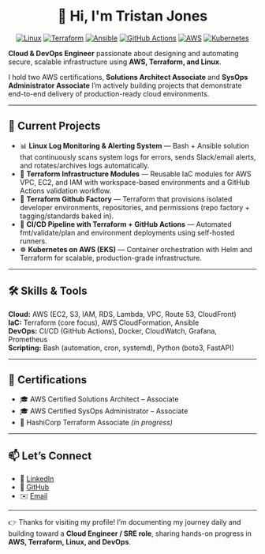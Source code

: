 <div align="center">

# 👋 **Hi, I'm Tristan Jones**

[![Linux](https://img.shields.io/badge/Linux-Bash-black?logo=linux)]()
[![Terraform](https://img.shields.io/badge/Terraform-IaC-7B42BC?logo=terraform&logoColor=white)]()
[![Ansible](https://img.shields.io/badge/Ansible-Automation-EE0000?logo=ansible&logoColor=white)]()
[![GitHub Actions](https://img.shields.io/badge/GitHub%20Actions-CI%2FCD-2088FF?logo=githubactions&logoColor=white)]()
[![AWS](https://img.shields.io/badge/AWS-Cloud-orange?logo=amazonaws&logoColor=white)]()
[![Kubernetes](https://img.shields.io/badge/Kubernetes-EKS-326CE5?logo=kubernetes&logoColor=white)]()

</div>

**Cloud & DevOps Engineer** passionate about designing and automating secure, scalable infrastructure using **AWS, Terraform, and Linux**.

I hold two AWS certifications, **Solutions Architect Associate** and **SysOps Administrator Associate** I’m actively building projects that demonstrate end-to-end delivery of production-ready cloud environments.

---

## 🚀 Current Projects
- 📊 **Linux Log Monitoring & Alerting System** — Bash + Ansible solution that continuously scans system logs for errors, sends Slack/email alerts, and rotates/archives logs automatically.
- 🧱 **Terraform Infrastructure Modules** — Reusable IaC modules for AWS VPC, EC2, and IAM with workspace-based environments and a GitHub Actions validation workflow.
- 🧩 **Terraform Github Factory** — Terraform that provisions isolated developer environments, repositories, and permissions (repo factory + tagging/standards baked in).
- 🔄 **CI/CD Pipeline with Terraform + GitHub Actions** — Automated fmt/validate/plan and environment deployments using self-hosted runners.
- ☸️ **Kubernetes on AWS (EKS)** — Container orchestration with Helm and Terraform for scalable, production-grade infrastructure.

---

## 🛠 Skills & Tools
**Cloud:** AWS (EC2, S3, IAM, RDS, Lambda, VPC, Route 53, CloudFront)  
**IaC:** Terraform (core focus), AWS CloudFormation, Ansible  
**DevOps:** CI/CD (GitHub Actions), Docker, CloudWatch, Grafana, Prometheus  
**Scripting:** Bash (automation, cron, systemd), Python (boto3, FastAPI)

---

## 🧾 Certifications
- 🎓 AWS Certified Solutions Architect – Associate  
- 🎓 AWS Certified SysOps Administrator – Associate  
- 📖 HashiCorp Terraform Associate *(in progress)*

---

## 📫 Let’s Connect
- 💼 [LinkedIn](https://www.linkedin.com/in/tristanjones)
- 📂 [GitHub](https://github.com/Tristanjones7)
- ✉️ [Email](mailto:tristanjones77@outlook.com)

---

👉 Thanks for visiting my profile! I’m documenting my journey daily and building toward a **Cloud Engineer / SRE role**, sharing hands-on progress in **AWS, Terraform, Linux, and DevOps**.
